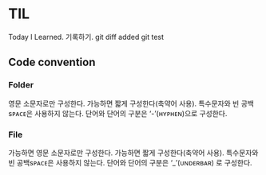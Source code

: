 # TIL
Today I Learned.  기록하기.
git diff added
git test


## Code convention
### Folder
영문 소문자로만 구성한다.
가능하면 짧게 구성한다(축약어 사용).
특수문자와 빈 공백sᴘᴀᴄᴇ은 사용하지 않는다.
단어와 단어의 구분은 ‘-’(ʜʏᴘʜᴇɴ)으로 구성한다.

### File
가능하면 영문 소문자로만 구성한다.
가능하면 짧게 구성한다(축약어 사용).
특수문자와 빈 공백sᴘᴀᴄᴇ은 사용하지 않는다.
단어와 단어의 구분은 ‘_’(ᴜɴᴅᴇʀʙᴀʀ) 로 구성한다.

